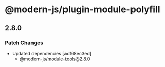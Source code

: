 # @modern-js/plugin-module-polyfill

## 2.8.0

### Patch Changes

- Updated dependencies [adf68ec3ed]
  - @modern-js/module-tools@2.8.0
